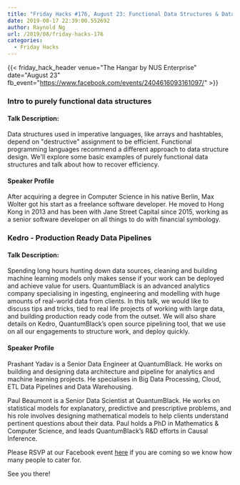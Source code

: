 ```yaml
---
title: "Friday Hacks #176, August 23: Functional Data Structures & Data Pipelines"
date: 2019-08-17 22:39:00.552692
author: Raynold Ng
url: /2019/08/friday-hacks-176
categories:
  - Friday Hacks
---
```



{{< friday_hack_header
    venue="The Hangar by NUS Enterprise"
    date="August 23"
    fb_event="https://www.facebook.com/events/2404616093161097/" >}}


### Intro to purely functional data structures

#### Talk Description:

Data structures used in imperative languages, like arrays and hashtables, depend on "destructive" assignment to be efficient. Functional programming languages recommend a different approach to data structure design. We'll explore some basic examples of purely functional data structures and talk about how to recover efficiency.

#### Speaker Profile

After acquiring a degree in Computer Science in his native Berlin, Max Wolter got his start as a freelance software developer. He moved to Hong Kong in 2013 and has been with Jane Street Capital since 2015, working as a senior software developer on all things to do with financial symbology.

### Kedro - Production Ready Data Pipelines

#### Talk Description:

Spending long hours hunting down data sources, cleaning and building machine learning models only makes sense if your work can be deployed and achieve value for users. QuantumBlack is an advanced analytics company specialising in ingesting, engineering and modelling with huge amounts of real-world data from clients. In this talk, we would like to discuss tips and tricks, tied to real life projects of working with large data, and building production ready code from the outset. We will also share details on Kedro, QuantumBlack’s open source pipelining tool, that we use on all our engagements to structure work, and deploy quickly.

#### Speaker Profile

Prashant Yadav is a Senior Data Engineer at QuantumBlack. He works on building and designing data architecture and pipeline for analytics and machine learning projects. He specialises in Big Data Processing, Cloud, ETL Data Pipelines and Data Warehousing.

Paul Beaumont is a Senior Data Scientist at QuantumBlack. He works on statistical models for explanatory, predictive and prescriptive problems, and his role involves designing mathematical models to help clients understand pertinent questions about their data. Paul holds a PhD in Mathematics & Computer Science, and leads QuantumBlack’s R&D efforts in Causal Inference.

Please RSVP at our Facebook event [here](https://www.facebook.com/events/2404616093161097/) if you are coming so we know how many people to cater for.

See you there!
